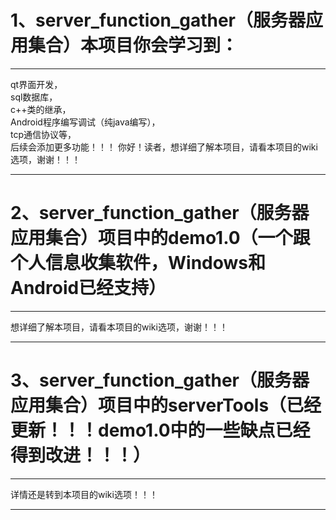 # 1、server_function_gather（服务器应用集合）本项目你会学习到：<br/>
******************************************************************************************************************************
qt界面开发，<br/>sql数据库，<br/>c++类的继承，<br/>Android程序编写调试（纯java编写），<br/>tcp通信协议等，<br/>后续会添加更多功能！！！
你好！读者，想详细了解本项目，请看本项目的wiki选项，谢谢！！！
******************************************************************************************************************************
# 2、server_function_gather（服务器应用集合）项目中的demo1.0（一个跟个人信息收集软件，Windows和Android已经支持）
******************************************************************************************************************************
想详细了解本项目，请看本项目的wiki选项，谢谢！！！
******************************************************************************************************************************
# 3、server_function_gather（服务器应用集合）项目中的serverTools（已经更新！！！demo1.0中的一些缺点已经得到改进！！！）
******************************************************************************************************************************
详情还是转到本项目的wiki选项！！！
******************************************************************************************************************************
